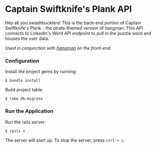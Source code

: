 # Captain Swiftknife's Plank API

Hey all you swashbucklers! This is the back-end portion of Captain Swiftknife's Plank - the pirate-themed version of hangman. This API connects to LinkedIn's Word API endpoint to pull in the puzzle word and houses the user data.

*Used in conjunction with [hangman](https://github.com/zacharyehren/hangman) on the front-end.*

### Configuration

Install the project gems by running:

```
$ bundle install
```

Build project table:

```
$ rake db:migrate
```

### Run the Application

Run the rails server:

```
$ rails s
```

The server will start up. To stop the server, press `ctrl + c`.
